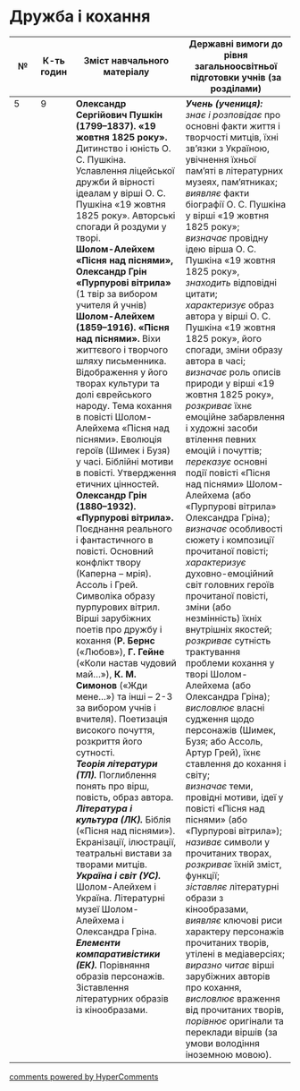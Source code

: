 <div id="hypercomments_widget" class="js-hypercomments-widget invisible"></div>

# Дружба і кохання

<table>
  <tr>
    <td width="10%" align="center"><b>№</b></td>
    <td width="10%" align="center"><b>К-ть годин</b></td>
    <td width="40%" align="center"><b>Зміст навчального матеріалу</b></td>
    <td width="40%" align="center"><b>Державні вимоги до рівня загальноосвітньої підготовки учнів (за розділами)</b></td>
  </tr>
<tbody>
  <tr>
<td width="10%" style="vertical-align:top !important;">5</td>
<td width="10%" style="vertical-align:top !important;">9</td>
    <td width="40%" style="vertical-align:top !important;">
<b>Олександр Сергійович Пушкін (1799–1837). «19 жовтня 1825 року».</b><br>
Дитинство і юність О. С. Пушкіна. Уславлення ліцейської дружби й вірності ідеалам у вірші О. С. Пушкіна «19 жовтня 1825 року». Авторські спогади й роздуми у творі. <br>
<b>Шолом-Алейхем «Пісня над піснями», Олександр Грін  «Пурпурові вітрила»</b> (1 твір за вибором учителя й учнів) <br>
<b>Шолом-Алейхем (1859–1916). «Пісня над піснями».</b> Віхи життєвого і творчого шляху письменника. Відображення у його творах культури та долі єврейського народу. Тема кохання в  повісті Шолом-Алейхема «Пісня над піснями». Еволюція героїв (Шимек і Бузя) у часі. Біблійні мотиви в повісті. Утвердження етичних цінностей. <br>
<b>Олександр Грін (1880–1932). «Пурпурові вітрила».</b> Поєднання реального і фантастичного в повісті. Основний конфлікт твору (Каперна – мрія). Ассоль і Грей. Символіка образу пурпурових вітрил. <br>
Вірші зарубіжних поетів про дружбу і кохання (<b>Р. Бернс</b> («Любов»), <b>Г. Гейне</b> («Коли настав чудовий май…»), <b>К. М. Симонов</b> («Жди мене…») та інші – 2-3 за вибором учнів і вчителя). Поетизація високого почуття, розкриття його сутності.   <br>
<b><i>Теорія літератури (ТЛ).</i></b> Поглиблення понять про вірш, повість, образ автора.    <br>
<b><i>Література і культура (ЛК).</i></b> Біблія («Пісня над піснями»). Екранізації,  ілюстрації, театральні вистави за творами митців. <br>
<b><i>Україна і світ (УС).</i></b> Шолом-Алейхем і Україна. Літературні музеї Шолом-Алейхема і Олександра Гріна.   <br>
<b><i>Елементи компаративістики (ЕК).</i></b> Порівняння образів персонажів. Зіставлення літературних образів із кінообразами.  
</td>
    <td width="40%" style="vertical-align:top !important;">
<i><b>Учень (учениця):</b></i><br>
<i>знає і розповідає</i> про основні факти життя і творчості митців, їхні зв’язки з Україною, увічнення їхньої пам’яті в літературних музеях, пам’ятниках;<br>
<i>виявляє</i> факти біографії О. С. Пушкіна у вірші «19 жовтня 1825 року»; <br>
<i>визначає</i> провідну ідею вірша О. С. Пушкіна «19 жовтня 1825 року», <i>знаходить</i> відповідні цитати; <br>
<i>характеризує</i> образ автора у вірші О. С. Пушкіна «19 жовтня 1825 року», його спогади, зміни образу автора в часі; <br>
<i>визначає</i> роль описів природи у вірші «19 жовтня 1825 року», <i>розкриває</i> їхнє емоційне забарвлення і художні засоби втілення певних емоцій і почуттів; <br>
<i>переказує</i> основні події повісті «Пісня над піснями» Шолом-Алейхема (або «Пурпурові вітрила» Олександра Гріна);<br>  
<i>визначає</i> особливості сюжету і композиції прочитаної повісті;<br>
<i>характеризує</i> духовно-емоційний світ головних героїв прочитаної повісті, зміни (або незмінність) їхніх внутрішніх якостей;<br>
<i>розкриває</i> сутність трактування проблеми кохання у творі Шолом-Алейхема (або Олександра Гріна); <br>
<i>висловлює</i> власні судження щодо персонажів (Шимек, Бузя; або Ассоль, Артур Грей), їхнє ставлення до кохання і світу;<br>
<i>визначає</i> теми, провідні мотиви, ідеї у повісті «Пісня над піснями» (або «Пурпурові вітрила»);<br>
<i>називає</i> символи у прочитаних творах, <i>розкриває</i> їхній зміст, функції;<br>
<i>зіставляє</i> літературні образи з кінообразами, <i>виявляє</i> ключові риси характеру персонажів прочитаних творів, утілені в медіаверсіях;<br>
<i>виразно читає</i> вірші зарубіжних авторів про кохання, <i>висловлює</i> враження від прочитаних творів, <i>порівнює</i> оригінали та переклади віршів (за умови володіння іноземною мовою).
  </td>
</tbody>
</table>

<div class="js-hypercomments-container">
<a href="http://hypercomments.com" class="hc-link" title="comments widget">comments powered by HyperComments</a>
</div>